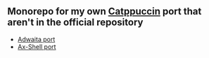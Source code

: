 ## Monorepo for my own [Catppuccin](catppuccin.com) port that aren't in the official repository

- [Adwaita port](./adwaita/)
- [Ax-Shell port](./ax-shell/)
